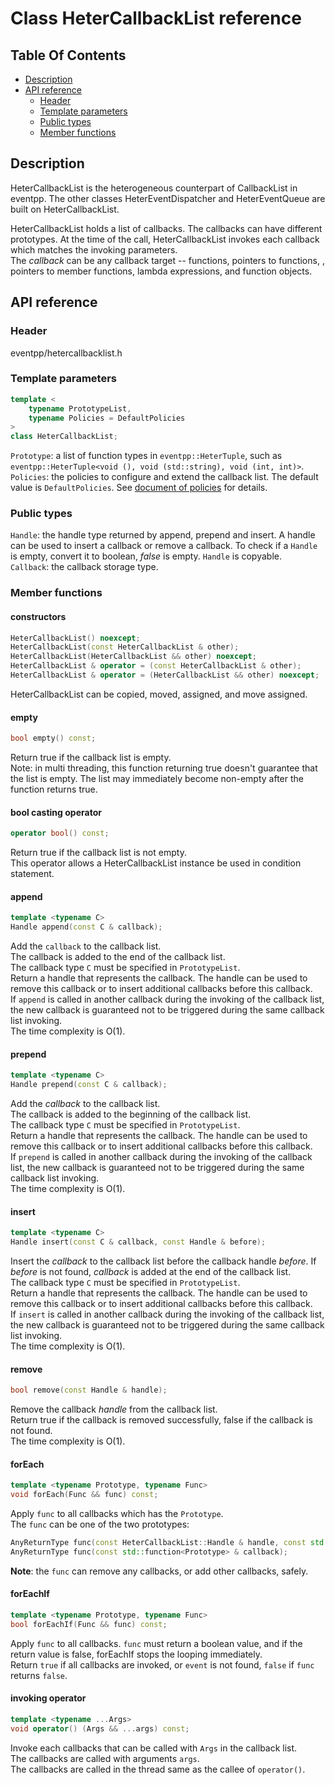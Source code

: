 # Class HeterCallbackList reference

<!--begintoc-->
## Table Of Contents

* [Description](#a2_1)
* [API reference](#a2_2)
  * [Header](#a3_1)
  * [Template parameters](#a3_2)
  * [Public types](#a3_3)
  * [Member functions](#a3_4)
<!--endtoc-->

<a id="a2_1"></a>
## Description

HeterCallbackList is the heterogeneous counterpart of CallbackList in eventpp. The other classes HeterEventDispatcher and HeterEventQueue are built on HeterCallbackList.  

HeterCallbackList holds a list of callbacks. The callbacks can have different prototypes. At the time of the call, HeterCallbackList invokes each callback which matches the invoking parameters.  
The *callback* can be any callback target -- functions, pointers to functions, , pointers to member functions, lambda expressions, and function objects.  

<a id="a2_2"></a>
## API reference

<a id="a3_1"></a>
### Header

eventpp/hetercallbacklist.h

<a id="a3_2"></a>
### Template parameters

```c++
template <
    typename PrototypeList,
    typename Policies = DefaultPolicies
>
class HeterCallbackList;
```
`Prototype`:  a list of function types in `eventpp::HeterTuple`, such as `eventpp::HeterTuple<void (), void (std::string), void (int, int)>`.  
`Policies`: the policies to configure and extend the callback list. The default value is `DefaultPolicies`. See [document of policies](policies.md) for details.  

<a id="a3_3"></a>
### Public types

`Handle`: the handle type returned by append, prepend and insert. A handle can be used to insert a callback or remove a callback. To check if a `Handle` is empty, convert it to boolean, *false* is empty. `Handle` is copyable.  
`Callback`: the callback storage type.

<a id="a3_4"></a>
### Member functions

#### constructors

```c++
HeterCallbackList() noexcept;
HeterCallbackList(const HeterCallbackList & other);
HeterCallbackList(HeterCallbackList && other) noexcept;
HeterCallbackList & operator = (const HeterCallbackList & other);
HeterCallbackList & operator = (HeterCallbackList && other) noexcept;
```

HeterCallbackList can be copied, moved,  assigned, and move assigned.

#### empty

```c++
bool empty() const;
```
Return true if the callback list is empty.  
Note: in multi threading, this function returning true doesn't guarantee that the list is empty. The list may immediately become non-empty after the function returns true.

#### bool casting operator

```c++
operator bool() const;
```
Return true if the callback list is not empty.  
This operator allows a HeterCallbackList instance be used in condition statement.

#### append

```c++
template <typename C>
Handle append(const C & callback);
```  
Add the `callback` to the callback list.  
The callback is added to the end of the callback list.  
The callback type `C` must be specified in `PrototypeList`.  
Return a handle that represents the callback. The handle can be used to remove this callback or to insert additional callbacks before this callback.  
If `append` is called in another callback during the invoking of the callback list, the new callback is guaranteed not to be triggered during the same callback list invoking.  
The time complexity is O(1).

#### prepend

```c++
template <typename C>
Handle prepend(const C & callback);
```  
Add the *callback* to the callback list.  
The callback is added to the beginning of the callback list.  
The callback type `C` must be specified in `PrototypeList`.  
Return a handle that represents the callback. The handle can be used to remove this callback or to insert additional callbacks before this callback.  
If `prepend` is called in another callback during the invoking of the callback list, the new callback is guaranteed not to be triggered during the same callback list invoking.  
The time complexity is O(1).

#### insert

```c++
template <typename C>
Handle insert(const C & callback, const Handle & before);
```  
Insert the *callback* to the callback list before the callback handle *before*. If *before* is not found, *callback* is added at the end of the callback list.  
The callback type `C` must be specified in `PrototypeList`.  
Return a handle that represents the callback. The handle can be used to remove this callback or to insert additional callbacks before this callback.  
If `insert` is called in another callback during the invoking of the callback list, the new callback is guaranteed not to be triggered during the same callback list invoking.  
The time complexity is O(1).  

#### remove

```c++
bool remove(const Handle & handle);
```  
Remove the callback *handle* from the callback list.  
Return true if the callback is removed successfully, false if the callback is not found.  
The time complexity is O(1).  

#### forEach

```c++
template <typename Prototype, typename Func>
void forEach(Func && func) const;
```  
Apply `func` to all callbacks which has the `Prototype`.  
The `func` can be one of the two prototypes:  
```c++
AnyReturnType func(const HeterCallbackList::Handle & handle, const std::function<Prototype> & callback);
AnyReturnType func(const std::function<Prototype> & callback);
```
**Note**: the `func` can remove any callbacks, or add other callbacks, safely.

#### forEachIf
```c++
template <typename Prototype, typename Func>
bool forEachIf(Func && func) const;
```  
Apply `func` to all callbacks. `func` must return a boolean value, and if the return value is false, forEachIf stops the looping immediately.  
Return `true` if all callbacks are invoked, or `event` is not found, `false` if `func` returns `false`.

#### invoking operator

```c++
template <typename ...Args>
void operator() (Args && ...args) const;
```  
Invoke each callbacks that can be called with `Args` in the callback list.  
The callbacks are called with arguments `args`.  
The callbacks are called in the thread same as the callee of `operator()`.
